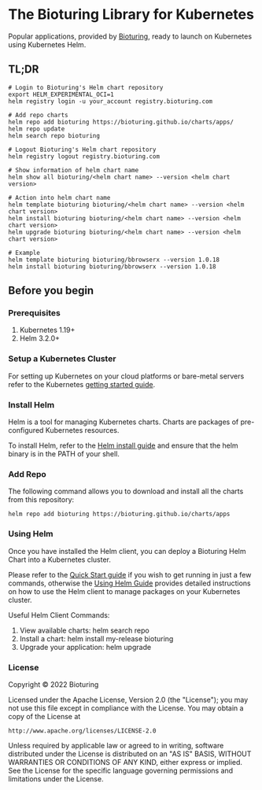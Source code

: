 # The Bioturing Library for Kubernetes

Popular applications, provided by [Bioturing](https://bioturing.com), ready to launch on Kubernetes using Kubernetes Helm.

## TL;DR

```shell
# Login to Bioturing's Helm chart repository
export HELM_EXPERIMENTAL_OCI=1
helm registry login -u your_account registry.bioturing.com

# Add repo charts
helm repo add bioturing https://bioturing.github.io/charts/apps/
helm repo update
helm search repo bioturing

# Logout Bioturing's Helm chart repository
helm registry logout registry.bioturing.com

# Show information of helm chart name
helm show all bioturing/<helm chart name> --version <helm chart version>

# Action into helm chart name
helm template bioturing bioturing/<helm chart name> --version <helm chart version>
helm install bioturing bioturing/<helm chart name> --version <helm chart version>
helm upgrade bioturing bioturing/<helm chart name> --version <helm chart version>

# Example
helm template bioturing bioturing/bbrowserx --version 1.0.18
helm install bioturing bioturing/bbrowserx --version 1.0.18
```

## Before you begin

### Prerequisites

1. Kubernetes 1.19+
2. Helm 3.2.0+

### Setup a Kubernetes Cluster

For setting up Kubernetes on your cloud platforms or bare-metal servers refer to the Kubernetes [getting started guide](https://kubernetes.io/docs/setup/).

### Install Helm

Helm is a tool for managing Kubernetes charts. Charts are packages of pre-configured Kubernetes resources.

To install Helm, refer to the [Helm install guide](https://github.com/helm/helm#install) and ensure that the helm binary is in the PATH of your shell.

### Add Repo

The following command allows you to download and install all the charts from this repository:

```
helm repo add bioturing https://bioturing.github.io/charts/apps
```

### Using Helm

Once you have installed the Helm client, you can deploy a Bioturing Helm Chart into a Kubernetes cluster.

Please refer to the [Quick Start guide](https://helm.sh/docs/intro/quickstart/) if you wish to get running in just a few commands, otherwise the [Using Helm Guide](https://helm.sh/docs/intro/using_helm/) provides detailed instructions on how to use the Helm client to manage packages on your Kubernetes cluster.

Useful Helm Client Commands:

1. View available charts: helm search repo
2. Install a chart: helm install my-release bioturing<package-name>
3. Upgrade your application: helm upgrade

### License

Copyright © 2022 Bioturing

Licensed under the Apache License, Version 2.0 (the "License"); you may not use this file except in compliance with the License. You may obtain a copy of the License at

```
http://www.apache.org/licenses/LICENSE-2.0
```

Unless required by applicable law or agreed to in writing, software distributed under the License is distributed on an "AS IS" BASIS, WITHOUT WARRANTIES OR CONDITIONS OF ANY KIND, either express or implied. See the License for the specific language governing permissions and limitations under the License.